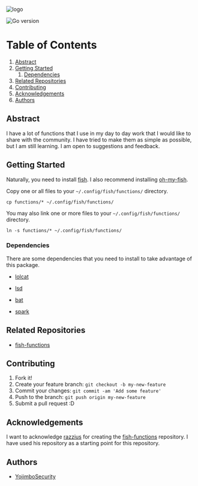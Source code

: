 ![logo](https://fishshell.com/assets/img/Terminal_Logo_LCD_Small.png)

![Go version](https://img.shields.io/badge/fish-v3.1.2-blue)

# Table of Contents

1. [Abstract](#abstract)
2. [Getting Started](#getting-started)
    1. [Dependencies](#dependencies)
3. [Related Repositories](#related-repositories)
4. [Contributing](#contributing)
5. [Acknowledgements](#acknowledgements)
6. [Authors](#authors)

## Abstract

I have a lot of functions that I use in my day to day work that I would like to share with the community. I have tried to make them as simple as possible, but I am still learning. I am open to suggestions and feedback.

## Getting Started

Naturally, you need to install [fish](http://fishshell.com/). I also recommend installing [oh-my-fish](https://github.com/bpinto/oh-my-fish).

Copy one or all files to your `~/.config/fish/functions/` directory.

    cp functions/* ~/.config/fish/functions/

You may also link one or more files to your `~/.config/fish/functions/` directory.

    ln -s functions/* ~/.config/fish/functions/

### Dependencies

There are some dependencies that you need to install to take advantage of this package.

- [lolcat](https://github.com/jaseg/lolcat)

- [lsd](https://github.com/Peltoche/lsd)

- [bat](https://github.com/sharkdp/bat)

- [spark](https://github.com/jorgebucaran/spark.fish)

## Related Repositories

- [fish-functions](https://github.com/razzius/fish-functions)

## Contributing

  1. Fork it!
  2. Create your feature branch: `git checkout -b my-new-feature`
  3. Commit your changes: `git commit -am 'Add some feature'`
  4. Push to the branch: `git push origin my-new-feature`
  5. Submit a pull request :D

## Acknowledgements

I want to acknowledge [razzius](https://github.com/razzius) for creating the [fish-functions](https://github.com/razzius/fish-functions) repository. I have used his repository as a starting point for this repository.

## Authors

- [YojimboSecurity](https://github.com/YojimboSecurity)
